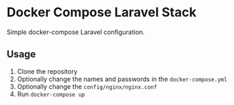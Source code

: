 # Docker Compose Laravel Stack

Simple docker-compose Laravel configuration.

## Usage

1. Clone the repository
2. Optionally change the names and passwords in the `docker-compose.yml`
3. Optionally change the `config/nginx/nginx.conf`
4. Run `docker-compose up`
